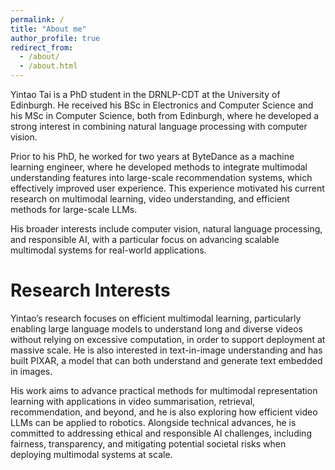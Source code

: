 ```yaml
---
permalink: /
title: "About me"
author_profile: true
redirect_from: 
  - /about/
  - /about.html
---
```


Yintao Tai is a PhD student in the DRNLP-CDT at the University of Edinburgh. He received his BSc in Electronics and Computer Science and his MSc in Computer Science, both from Edinburgh, where he developed a strong interest in combining natural language processing with computer vision.

Prior to his PhD, he worked for two years at ByteDance as a machine learning engineer, where he developed methods to integrate multimodal understanding features into large-scale recommendation systems, which effectively improved user experience. This experience motivated his current research on multimodal learning, video understanding, and efficient methods for large-scale LLMs.

His broader interests include computer vision, natural language processing, and responsible AI, with a particular focus on advancing scalable multimodal systems for real-world applications.

Research Interests
======
Yintao’s research focuses on efficient multimodal learning, particularly enabling large language models to understand long and diverse videos without relying on excessive computation, in order to support deployment at massive scale. He is also interested in text-in-image understanding and has built PIXAR, a model that can both understand and generate text embedded in images.

His work aims to advance practical methods for multimodal representation learning with applications in video summarisation, retrieval, recommendation, and beyond, and he is also exploring how efficient video LLMs can be applied to robotics. Alongside technical advances, he is committed to addressing ethical and responsible AI challenges, including fairness, transparency, and mitigating potential societal risks when deploying multimodal systems at scale.
